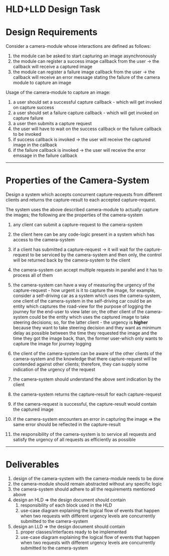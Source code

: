 # HLD+LLD Design Task

# Design Requirements

Consider a camera-module whose interactions are defined as follows:

1. the module can be asked to start capturing an image asynchronously
2. the module can register a success image callback from the user → the callback will receive a captured image
3. the module can register a failure image callback from the user → the callback will receive an error message stating the failure of the camera module to capture an image

Usage of the camera-module to capture an image:

1. a user should set a successful capture callback - which will get invoked on capture success
2. a user should set a failure capture callback - which will get invoked on capture failure
3. a user then submits a capture request
4. the user will have to wait on the success callback or the failure callback to be invoked
5. if success callback is invoked → the user will receive the captured image in the callback
6. if the failure callback is invoked → the user will receive the error emssage in the failure callback

---

# Properties of the Camera-System

Design a system which accepts concurrent capture-requests from different clients and returns the capture-result to each accepted capture-request.

The system uses the above described camera-module to actually capture the images; the following are the properties of the camera-system

1. any client can submit a capture-request to the camera-system
2. the client here can be any code-logic present in a system which has access to the camera-system
3. if a client has submitted a capture-request → it will wait for the capture-request to be serviced by the camera-system and then only, the control will be returned back by the camera-system to the client
4. the camera-system can accept multiple requests in parallel and it has to process all of them
5. the camera-system can have a way of measuring the urgency of the capture-request - how urgent is it to capture the image,
    for example, consider a self-driving car as a system which uses the camera-system,
    one client of the camera-system in the self-driving car could be an entity which captures the road-view for the purpose of logging the journey for the end-user to view later on;
    the other client of the camera-system could be the entity which uses the captured image to take steering decisions;
    so, for the latter client - the urgency is **higher** because they want to take steering decision and they want as minimum delay as possible between the time they requested the image and the time they got the image back, than, the former user-which only wants to capture the image for journey logging

6. the client of the camera-system can be aware of the other clients of the camera-system and the knowledge that there capture-request will be contended against other clients; therefore, they can supply some indication of the urgency of the request
7. the camera-system should understand the above sent indication by the client
8. the camera-system returns the capture-result for each capture-request
9. if the camera-request is successful, the capture-result would contain the captured image
10. if the camera-system encounters an error in capturing the image ⇒ the same error should be reflected in the capture-result
11. the responsibility of the camera-system is to service all requests and satisfy the urgency of all requests as efficiently as possible

---

# Deliverables

1. design of the camera-system with the camera-module needs to be done
2. the camera-module should remain abstracted without any specific logic
3. the camera-system should adhere to all the requirements mentioned above
4. design an HLD ⇒ the design document should contain
    1. responsibility of each block used in the HLD
    2. use-case diagram explaining the logical flow of events that happen when two requests with different urgency levels are concurrently submitted to the camera-system
5. design an LLD ⇒ the design document should contain
    1. proper classes/interfaces ready to be implemented
    2. use-case diagram explaining the logical flow of events that happen when two requests with different urgency levels are concurrently submitted to the camera-system
